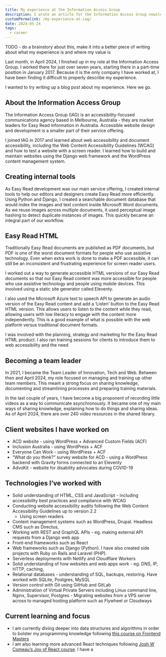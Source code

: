 ```yaml
---
title: My experience at the Information Access Group
description: I wrote an article for the Information Access Group newsletter about the benefits of text-to-speech for readers and content authors.
customPermalink: /my-experience-at-iag/
date: 2024-05-24
tags:
  - career
---
```


TODO - do a brainstory about this, make it into a better piece of writing about
what my experience is and where my value is

Last month, in April 2024, I finished up in my role at the Information Access Group. I worked there for just over seven years, starting there in a part-time position in January 2017. Because it is the only company I have worked at, I have been finding it difficult to properly describe my experience.

I wanted to try writing up a blog post about my experience. Here we go.

## About the Information Access Group

The Information Access Group (IAG) is an accessibility-focused communications agency based in Melbourne, Australia - they are market leaders for Easy Read information in Australia. Accessible website design and development is a smaller part of their service offering.

I joined IAG in 2017 and learned about web accessibility and document accessibility, including the Web Content Accessibility Guidelines (WCAG) and how to test a website with a screen reader. I learned how to build and maintain websites using the Django web framework and the WordPress content management system.

## Creating internal tools

As Easy Read development was our main service offering, I created internal tools to help our editors and designers create Easy Read more efficiently. Using Python and Django, I created a searchable document database that would index the images and text content inside Microsoft Word documents. As we reuse images across multiple documents, it used perceptual image hashing to detect duplicate instances of images. This quickly became an integral part of our workflow.

## Easy Read HTML

Traditionally Easy Read documents are published as PDF documents, but PDF is one of the worst document formats for people who use assistive technology. Even when extra work is done to make a PDF accessible, it can still be an inconsistent and frustrating experience for screen reader users.

I worked out a way to generate accessible HTML versions of our Easy Read documents so that our Easy Read content was more accessible for people who use assistive technology and people using mobile devices. This involved using a static site generator called Eleventy.

I also used the Microsoft Azure text to speech API to generate an audio version of the Easy Read content and add a ‘Listen’ button to the Easy Read HTML version. This allows users to listen to the content while they read, allowing users with low literacy to engage with the content more independently. This is a good example of what is possible with the web platform versus traditional document formats.

I was involved with the planning, strategy and marketing for the Easy Read HTML product. I also ran training sessions for clients to introduce them to web accessibility and the need

## Becoming a team leader
In 2021, I became the Team Leader of Innovation, Tech and Web. Between then and April 2024, my role focused on managing and training up other team members. This meant a strong focus on sharing knowledge, documenting and streamlining processes and preparing training materials.

In the last couple of years, I have become a big proponent of recording little videos as a way to communicate asynchronously. It became one of my main ways of sharing knowledge, explaining how to do things and sharing ideas. As of April 2024, there are over 240 video resources in the shared library.


## Client websites I have worked on
- ACD website - using WordPress + Advanced Custom Fields (ACF)
- Inclusion Australia - using WordPress + ACF
- Everyone Can Work - using WordPress + ACF
- “What do you think?” survey website for ACD - using a WordPress backend with Gravity forms connected to an Eleventy
- AdvoKit - website for disability advocates during COVID-19

## Technologies I’ve worked with

- Solid understanding of HTML, CSS and JavaScript - including accessibility best practices and compliance with WCAG
- Conducting website accessibility audits following the Web Content Accessibility Guidelines up to version 2.2
    - Using screen readers
- Content management systems such as WordPress, Drupal. Headless CMS such as Directus,
- Working with REST and GraphQL APIs - eg. making external API requests from a Django web app
- Front-end frameworks such as React
- Web frameworks such as Django (Python). I have also created side projects with Ruby on Rails and Laravel (PHP).
- Serverless deployments with Netlify and Cloudflare Workers
- Solid understanding of how websites and web apps work - eg. DNS, IP, HTTP, caching,
- Relational databases - understanding of SQL, backups, restoring. Have worked with SQLite, Postgres, MySQL
- Version control with Git using GitHub and GitLab
- Administration of Virtual Private Servers including Linux command line, Nginx, Supervisor, Postgres
        - Migrating websites from a VPS server across to managed hosting platform such as Flywheel or Cloudways

## Current learning and focus
- I am currently diving deeper into data structures and algorithms in order to bolster my programming knowledge following [this course on Frontend Masters](https://frontendmasters.com/courses/algorithms/)
- I am also learning more advanced React techniques following [Josh W Comeau’s Joy of React course](https://www.joyofreact.com/). I have a
